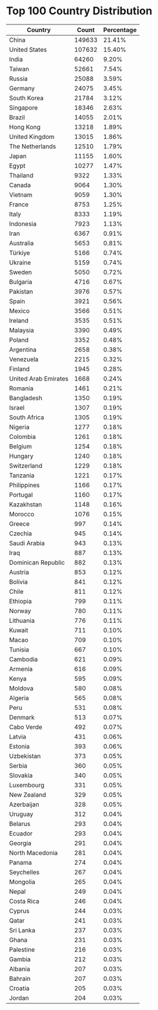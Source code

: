# Top 100 Country Distribution
| Country | Count | Percentage |
|----|----|----|
| China | 149633 | 21.41% |
| United States | 107632 | 15.40% |
| India | 64260 | 9.20% |
| Taiwan | 52661 | 7.54% |
| Russia | 25088 | 3.59% |
| Germany | 24075 | 3.45% |
| South Korea | 21784 | 3.12% |
| Singapore | 18346 | 2.63% |
| Brazil | 14055 | 2.01% |
| Hong Kong | 13218 | 1.89% |
| United Kingdom | 13015 | 1.86% |
| The Netherlands | 12510 | 1.79% |
| Japan | 11155 | 1.60% |
| Egypt | 10277 | 1.47% |
| Thailand | 9322 | 1.33% |
| Canada | 9064 | 1.30% |
| Vietnam | 9059 | 1.30% |
| France | 8753 | 1.25% |
| Italy | 8333 | 1.19% |
| Indonesia | 7923 | 1.13% |
| Iran | 6367 | 0.91% |
| Australia | 5653 | 0.81% |
| Türkiye | 5166 | 0.74% |
| Ukraine | 5159 | 0.74% |
| Sweden | 5050 | 0.72% |
| Bulgaria | 4716 | 0.67% |
| Pakistan | 3976 | 0.57% |
| Spain | 3921 | 0.56% |
| Mexico | 3566 | 0.51% |
| Ireland | 3535 | 0.51% |
| Malaysia | 3390 | 0.49% |
| Poland | 3352 | 0.48% |
| Argentina | 2658 | 0.38% |
| Venezuela | 2215 | 0.32% |
| Finland | 1945 | 0.28% |
| United Arab Emirates | 1668 | 0.24% |
| Romania | 1461 | 0.21% |
| Bangladesh | 1350 | 0.19% |
| Israel | 1307 | 0.19% |
| South Africa | 1305 | 0.19% |
| Nigeria | 1277 | 0.18% |
| Colombia | 1261 | 0.18% |
| Belgium | 1254 | 0.18% |
| Hungary | 1240 | 0.18% |
| Switzerland | 1229 | 0.18% |
| Tanzania | 1221 | 0.17% |
| Philippines | 1166 | 0.17% |
| Portugal | 1160 | 0.17% |
| Kazakhstan | 1148 | 0.16% |
| Morocco | 1076 | 0.15% |
| Greece | 997 | 0.14% |
| Czechia | 945 | 0.14% |
| Saudi Arabia | 943 | 0.13% |
| Iraq | 887 | 0.13% |
| Dominican Republic | 882 | 0.13% |
| Austria | 853 | 0.12% |
| Bolivia | 841 | 0.12% |
| Chile | 811 | 0.12% |
| Ethiopia | 799 | 0.11% |
| Norway | 780 | 0.11% |
| Lithuania | 776 | 0.11% |
| Kuwait | 711 | 0.10% |
| Macao | 709 | 0.10% |
| Tunisia | 667 | 0.10% |
| Cambodia | 621 | 0.09% |
| Armenia | 616 | 0.09% |
| Kenya | 595 | 0.09% |
| Moldova | 580 | 0.08% |
| Algeria | 565 | 0.08% |
| Peru | 531 | 0.08% |
| Denmark | 513 | 0.07% |
| Cabo Verde | 492 | 0.07% |
| Latvia | 431 | 0.06% |
| Estonia | 393 | 0.06% |
| Uzbekistan | 373 | 0.05% |
| Serbia | 360 | 0.05% |
| Slovakia | 340 | 0.05% |
| Luxembourg | 331 | 0.05% |
| New Zealand | 329 | 0.05% |
| Azerbaijan | 328 | 0.05% |
| Uruguay | 312 | 0.04% |
| Belarus | 293 | 0.04% |
| Ecuador | 293 | 0.04% |
| Georgia | 291 | 0.04% |
| North Macedonia | 281 | 0.04% |
| Panama | 274 | 0.04% |
| Seychelles | 267 | 0.04% |
| Mongolia | 265 | 0.04% |
| Nepal | 249 | 0.04% |
| Costa Rica | 246 | 0.04% |
| Cyprus | 244 | 0.03% |
| Qatar | 241 | 0.03% |
| Sri Lanka | 237 | 0.03% |
| Ghana | 231 | 0.03% |
| Palestine | 216 | 0.03% |
| Gambia | 212 | 0.03% |
| Albania | 207 | 0.03% |
| Bahrain | 207 | 0.03% |
| Croatia | 205 | 0.03% |
| Jordan | 204 | 0.03% |
